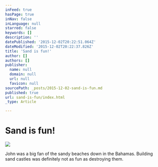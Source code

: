 ```yaml
---
inFeed: true
hasPage: true
inNav: false
inLanguage: null
starred: false
keywords: []
description: ''
datePublished: '2015-12-02T20:22:51.064Z'
dateModified: '2015-12-02T20:22:37.826Z'
title: 'Sand is fun!'
author: []
authors: []
publisher:
  name: null
  domain: null
  url: null
  favicon: null
sourcePath: _posts/2015-12-02-sand-is-fun.md
published: true
url: sand-is-fun/index.html
_type: Article

---
```

# Sand is fun!
![](https://the-grid-user-content.s3-us-west-2.amazonaws.com/be5f1c43-4eaf-4dac-b999-59a70ec95a7d.jpg)

John was a big fan of the sandy beaches down in the Bahamas. Building sand castles was definitely not as fun as destroying them.